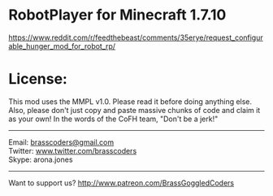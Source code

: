 RobotPlayer for Minecraft 1.7.10
================================
https://www.reddit.com/r/feedthebeast/comments/35erye/request_configurable_hunger_mod_for_robot_rp/

License:
========
This mod uses the MMPL v1.0. Please read it before doing anything else. Also, please don't just copy and paste massive chunks of code and claim it as your own! In the words of the CoFH team, "Don't be a jerk!"

***

Email: brasscoders@gmail.com <br/>
Twitter: www.twitter.com/brasscoders <br/>
Skype: arona.jones <br/>

***

Want to support us?
http://www.patreon.com/BrassGoggledCoders
